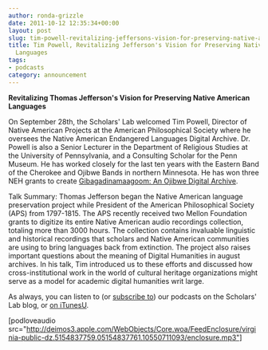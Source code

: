 ```yaml
---
author: ronda-grizzle
date: 2011-10-12 12:35:34+00:00
layout: post
slug: tim-powell-revitalizing-jeffersons-vision-for-preserving-native-american-languages
title: Tim Powell, Revitalizing Jefferson's Vision for Preserving Native American
  Languages
tags:
- podcasts
category: announcement
---
```


**Revitalizing Thomas Jefferson's Vision for Preserving Native American Languages**

On September 28th, the Scholars' Lab welcomed Tim Powell, Director of Native American Projects at the American Philosophical Society where he oversees the Native American Endangered Languages Digital Archive. Dr. Powell is also a Senior Lecturer in the Department of Religious Studies at the University of Pennsylvania, and a Consulting Scholar for the Penn Museum. He has worked closely for the last ten years with the Eastern Band of the Cherokee and Ojibwe Bands in northern Minnesota. He has won three NEH grants to create [Gibagadinamaagoom: An Ojibwe Digital Archive](http://gibagadinamaagoom.info/).

Talk Summary:
Thomas Jefferson began the Native American language preservation project while President of the American Philosophical Society (APS) from 1797-1815. The APS recently received two Mellon Foundation grants to digitize its entire Native American audio recordings collection, totaling more than 3000 hours. The collection contains invaluable linguistic and historical recordings that scholars and Native American communities are using to bring languages back from extinction. The project also raises important questions about the meaning of Digital Humanities in august archives. In his talk, Tim introduced us to these efforts and discussed how cross-institutional work in the world of cultural heritage organizations might serve as a model for academic digital humanities writ large.

As always, you can listen to (or [subscribe to](http://www.scholarslab.org/category/podcasts/)) our podcasts on the Scholars' Lab blog, or [on iTunesU](http://www.google.com/url?sa=t&source=web&cd=1&ved=0CBUQFjAA&url=http%3A%2F%2Fitunes.apple.com%2Fus%2Fitunes-u%2Fscholars-lab-speaker-series%2Fid401906619&rct=j&q=scholars%27%20lab%20itunes&ei=FI61TdiZNo-Dtge0g_3pDg&usg=AFQjCNGGTBvTY5QpL9aRCKh7rjEOtlLAUQ&sig2=KBrhIc1DK814RPqoAB85Tg&cad=rja).

[podloveaudio src="http://deimos3.apple.com/WebObjects/Core.woa/FeedEnclosure/virginia-public-dz.5154837759.05154837761.10550711093/enclosure.mp3"]
